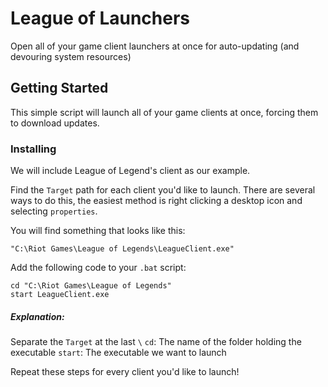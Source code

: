 # League of Launchers

Open all of your game client launchers at once for auto-updating (and devouring system resources)

## Getting Started

This simple script will launch all of your game clients at once, forcing them to download updates.

### Installing
We will include League of Legend's client as our example.

Find the `Target` path for each client you'd like to launch.  There are several ways to do this, the easiest method is right clicking a desktop icon and selecting `properties`.

You will find something that looks like this:

```
"C:\Riot Games\League of Legends\LeagueClient.exe"
```

Add the following code to your `.bat` script:
```
cd "C:\Riot Games\League of Legends"
start LeagueClient.exe
```

##### Explanation:
Separate the `Target` at the last `\`
`cd`: The name of the folder holding the executable
`start`: The executable we want to launch

Repeat these steps for every client you'd like to launch!

